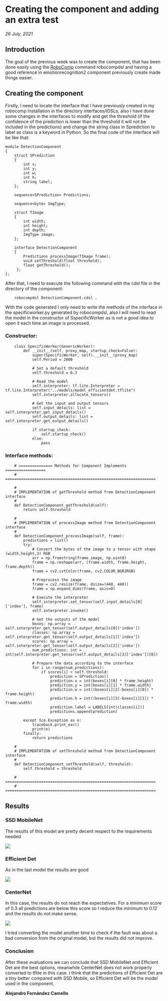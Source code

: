 # Creating the component and adding an extra test

_26 July, 2021_

## Introduction

The goal of the previous week was to create the component, that has been done easily using the [RoboComp](https://github.com/robocomp/robocomp) command robocompdsl and having a good reference in emotionrecognition2 component previously create made things easier.

## Creating the component

Firstly, I need to locate the interface that I have previously created in my robocomp installation in the directory interfaces/IDSLs, also I have done some changes in the interfaces to modify and get the threshold (if the confidence of the prediction is lower than the threshold it will not be included in the predictions) and change the string class in Sprediction to label as class is a keyword in Python. So the final code of the interface will be like that:

    module DetectionComponent
    {
        struct SPrediction
        {
            int x;
            int y;
            int w;
            int h;
            string label;
        };

        sequence<SPrediction> Predictions;

        sequence<byte> ImgType;

        struct TImage
        {
            int width;
            int height;
            int depth;
            ImgType image;
        };

        interface DetectionComponent
        {
            Predictions processImage(TImage frame);
            void setThreshold(float threshold);
            float getThreshold();
         };
    };
    
After that, I need to execute the following command with the cdsl file in the directory of the component:

        robocompdsl DetectionComponent.cdsl .

With the code generated I only need to write the methods of the interface in the specificworker.py generated by robocompdsl, also I will need to read the model in the constructor of SspecificWorker as is not a good idea to open it each time an image is processed.

### Constructor:

        class SpecificWorker(GenericWorker):
            def __init__(self, proxy_map, startup_check=False):
                super(SpecificWorker, self).__init__(proxy_map)
                self.Period = 2000

                # Set a default threshold
                self.threshold = 0.3

                # Read the model
                self.interpreter: tf.lite.Interpreter = tf.lite.Interpreter("../models/model_efficientdet.tflite")
                self.interpreter.allocate_tensors()

                # Get the input and output tensors
                self.input_details: list = self.interpreter.get_input_details()
                self.output_details: list = self.interpreter.get_output_details()

                if startup_check:
                    self.startup_check()
                else:
                    pass

### Interface methods:

        # =============== Methods for Component Implements ==================
        # ===================================================================

        #
        # IMPLEMENTATION of getThreshold method from DetectionComponent interface
        #
        def DetectionComponent_getThreshold(self):
            return self.threshold

        #
        # IMPLEMENTATION of processImage method from DetectionComponent interface
        #
        def DetectionComponent_processImage(self, frame):
            predictions = list()
            try:
                # Convert the bytes of the image to a tensor with shape (width,height,3) RGB
                arr = np.fromstring(frame.image, np.uint8)
                frame = np.reshape(arr, (frame.width, frame.height, frame.depth))
                frame = cv2.cvtColor(frame, cv2.COLOR_BGR2RGB)

                # Preprocess the image
                frame = cv2.resize(frame, dsize=(448, 448))
                frame = np.expand_dims(frame, axis=0)

                # Execute the interpreter
                self.interpreter.set_tensor(self.input_details[0]['index'], frame)
                self.interpreter.invoke()

                # Get the outputs of the model
                boxes: np.array = self.interpreter.get_tensor(self.output_details[0]['index'])
                classes: np.array = self.interpreter.get_tensor(self.output_details[1]['index'])
                scores: np.array = self.interpreter.get_tensor(self.output_details[2]['index'])
                num_predictions: int = int(self.interpreter.get_tensor(self.output_details[3]['index'])[0])

                # Prepare the data according to the interface
                for i in range(num_predictions):
                    if scores[i] > self.threshold:
                        prediction = SPrediction()
                        prediction.x = int(boxes[i][0] * frame.height)
                        prediction.y = int(boxes[i][1] * frame.width)
                        prediction.w = int((boxes[i][2]-boxes[i][0]) * frame.height)
                        prediction.h = int((boxes[i][3]-boxes[i][1]) * frame.width)
                        prediction.label = LABELS[int(classes[i])]
                        predictions.append(prediction)

            except Ice.Exception as e:
                traceback.print_exc()
                print(e)
            finally:
                return predictions

        #
        # IMPLEMENTATION of setThreshold method from DetectionComponent interface
        #
        def DetectionComponent_setThreshold(self, threshold):
            self.threshold = threshold

        # ===================================================================
        # ===================================================================


## Results

### SSD MobileNet

The results of this model are pretty decent respect to the requirements needed

![](images/test_detect_ssd.jpg)

### Efficient Det

As in the last model the results are good

![](images/test_detect_efficient.jpg)

### CenterNet 

In this case, the results do not reach the expectatives. For a minimum score of 0.3 all predictions are below this score so I reduce the minimum to 0.12 and the results do not make sense.

![](images/test_detect_centernet.jpg)

I tried converting the model another time to check if the fault was about a bad conversion from the original model, but the results did not improve.

### Conclusion

After these evaluations we can conclude that SSD MobileNet and Efficient Det are the best options, meanwhile CenterNet does not work properly converted to tflite in this case. I think that the predictions of Efficient Det are a tiny better compared with SSD Mobile, so Efficient Det will be the model used in the component.

__Alejandro Fernández Camello__

